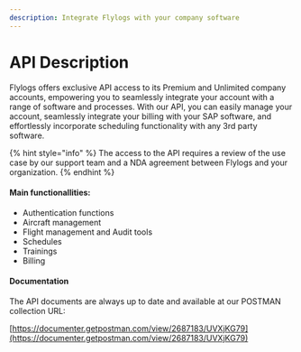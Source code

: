 ```yaml
---
description: Integrate Flylogs with your company software
---
```


# API Description

Flylogs offers exclusive API access to its Premium and Unlimited company accounts, empowering you to seamlessly integrate your account with a range of software and processes. With our API, you can easily manage your account, seamlessly integrate your billing with your SAP software, and effortlessly incorporate scheduling functionality with any 3rd party software.

{% hint style="info" %}
The access to the API requires a review of the use case by our support team and a NDA agreement between Flylogs and your organization.
{% endhint %}

#### **Main functionallities:**

* Authentication functions
* Aircraft management
* Flight management and Audit tools
* Schedules
* Trainings
* Billing

#### Documentation

The API documents are always up to date and available at our POSTMAN collection URL:

[https://documenter.getpostman.com/view/2687183/UVXjKG79](https://documenter.getpostman.com/view/2687183/UVXjKG79)
